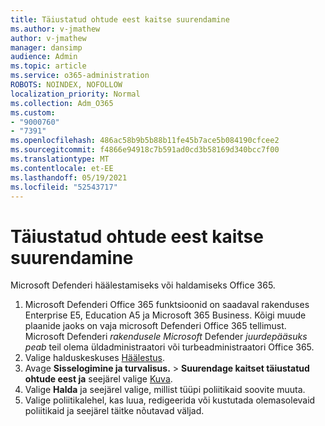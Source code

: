 ```yaml
---
title: Täiustatud ohtude eest kaitse suurendamine
ms.author: v-jmathew
author: v-jmathew
manager: dansimp
audience: Admin
ms.topic: article
ms.service: o365-administration
ROBOTS: NOINDEX, NOFOLLOW
localization_priority: Normal
ms.collection: Adm_O365
ms.custom:
- "9000760"
- "7391"
ms.openlocfilehash: 486ac58b9b5b88b11fe45b7ace5b084190cfcee2
ms.sourcegitcommit: f4866e94918c7b591ad0cd3b58169d340bcc7f00
ms.translationtype: MT
ms.contentlocale: et-EE
ms.lasthandoff: 05/19/2021
ms.locfileid: "52543717"
---
```

# <a name="increase-protection-from-advanced-threats"></a>Täiustatud ohtude eest kaitse suurendamine

Microsoft Defenderi häälestamiseks või haldamiseks Office 365.

1. Microsoft Defenderi Office 365 funktsioonid on saadaval rakenduses Enterprise E5, Education A5 ja Microsoft 365 Business. Kõigi muude plaanide jaoks on vaja microsoft Defenderi Office 365 tellimust. Microsoft Defenderi *rakendusele Microsoft* Defender *juurdepääsuks peab* teil olema üldadministraatori või turbeadministraatori Office 365.
2. Valige halduskeskuses [Häälestus](https://go.microsoft.com/fwlink/p/?linkid=2075721).
3. Avage **Sisselogimine ja turvalisus.**  >  **Suurendage kaitset täiustatud ohtude eest ja** seejärel valige [Kuva](https://go.microsoft.com/fwlink/?linkid=2109302).
4. Valige **Halda** ja seejärel valige, millist tüüpi poliitikaid soovite muuta.
5. Valige poliitikalehel, kas luua, redigeerida või kustutada olemasolevaid poliitikaid ja seejärel täitke nõutavad väljad.

